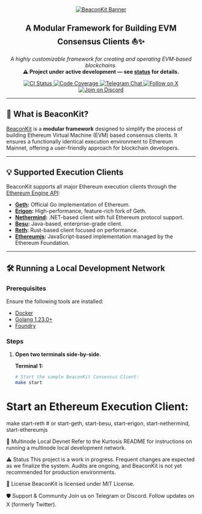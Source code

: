 <div align="center">
  <a href="https://github.com/berachain/beacon-kit">
    <picture>
      <source media="(prefers-color-scheme: dark)" srcset="https://res.cloudinary.com/duv0g402y/image/upload/v1718034312/BeaconKitBanner.png">
      <img alt="BeaconKit Banner" src="https://res.cloudinary.com/duv0g402y/image/upload/v1718034312/BeaconKitBanner.png">
    </picture>
  </a>
</div>

<h2 align="center">A Modular Framework for Building EVM Consensus Clients ⛵️✨</h2>

<p align="center">
  <em>A highly customizable framework for creating and operating EVM-based blockchains.</em><br>
  <strong>⚠️ Project under active development — see <a href="#status">status</a> for details.</strong>
</p>

<div align="center">
  <a href="https://github.com/berachain/beacon-kit/actions/workflows/pipeline.yml">
    <img src="https://github.com/berachain/beacon-kit/workflows/pipeline/badge.svg" alt="CI Status">
  </a>
  <a href="https://codecov.io/gh/berachain/beacon-kit">
    <img src="https://codecov.io/gh/berachain/beacon-kit/graph/badge.svg?token=0l5iJ3ZbzV" alt="Code Coverage">
  </a>
  <a href="https://t.me/beacon_kit">
    <img src="https://img.shields.io/endpoint?color=neon&logo=telegram&label=chat&url=https%3A%2F%2Ftg.sumanjay.workers.dev%2Fbeacon_kit" alt="Telegram Chat">
  </a>
  <a href="https://x.com/berachain">
    <img src="https://img.shields.io/twitter/follow/berachain" alt="Follow on X">
  </a>
  <a href="https://discord.gg/berachain">
    <img src="https://img.shields.io/discord/924442927399313448?label=discord" alt="Join on Discord">
  </a>
</div>

---

## 🚀 What is BeaconKit?

[BeaconKit](https://docs.berachain.com/learn/what-is-beaconkit) is a **modular framework** designed to simplify the process of building Ethereum Virtual Machine (EVM) based consensus clients. It ensures a functionally identical execution environment to Ethereum Mainnet, offering a user-friendly approach for blockchain developers.

---

## 💡 Supported Execution Clients

BeaconKit supports all major Ethereum execution clients through the [Ethereum Engine API](https://github.com/ethereum/execution-apis/blob/main/src/engine):

- **[Geth](https://geth.ethereum.org/):** Official Go implementation of Ethereum.
- **[Erigon](https://erigon.tech/):** High-performance, feature-rich fork of Geth.
- **[Nethermind](https://www.nethermind.io/):** .NET-based client with full Ethereum protocol support.
- **[Besu](https://www.lfdecentralizedtrust.org/projects/besu):** Java-based, enterprise-grade client.
- **[Reth](https://reth.rs/):** Rust-based client focused on performance.
- **[Ethereumjs](https://ethereumjs.readthedocs.io/en/latest/#):** JavaScript-based implementation managed by the Ethereum Foundation.

---

## 🛠️ Running a Local Development Network

### Prerequisites

Ensure the following tools are installed:

- [Docker](https://docs.docker.com/engine/install/)
- [Golang 1.23.0+](https://go.dev/doc/install)
- [Foundry](https://book.getfoundry.sh/)

### Steps

1. **Open two terminals side-by-side.**

   **Terminal 1:**
   ```bash
   # Start the sample BeaconKit Consensus Client:
   make start

# Start an Ethereum Execution Client:
make start-reth # or start-geth, start-besu, start-erigon, start-nethermind, start-ethereumjs


🔗 Multinode Local Devnet
Refer to the Kurtosis README for instructions on running a multinode local development network.

⚠️ Status
This project is a work in progress. Frequent changes are expected as we finalize the system. Audits are ongoing, and BeaconKit is not yet recommended for production environments.

📄 License
BeaconKit is licensed under MIT License.

🛡️ Support & Community
Join us on Telegram or Discord.
Follow updates on X (formerly Twitter).
